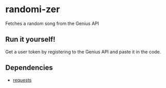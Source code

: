 # randomi-zer
Fetches a random song from the Genius API

## Run it yourself!
Get a user token by registering to the Genius API and paste it in the code.

## Dependencies
- [requests](https://requests.readthedocs.io/en/master/)
